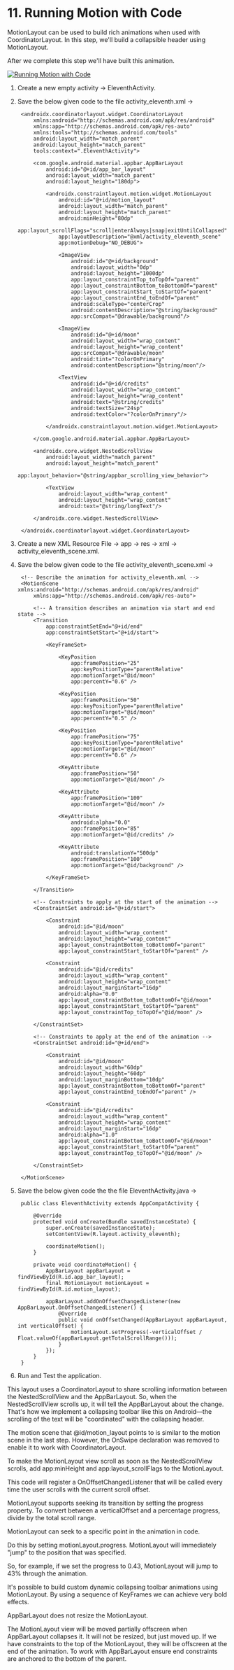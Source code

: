 # 11. Running Motion with Code

MotionLayout can be used to build rich animations when used with CoordinatorLayout. In this step, we'll build a collapsible header using MotionLayout.

After we complete this step we'll have built this animation.

[![Running Motion with Code](https://github.com/Vaibhav4697/AndroidUserInterface/blob/master/animations/animation_11.gif)](https://github.com/Vaibhav4697/AndroidUserInterface/blob/master/documentation/11.%20Running%20Motion%20with%20Code.md#11-running-motion-with-code)

1. Create a new empty activity -> EleventhActivity.

2. Save the below given code to the file activity_eleventh.xml ->

		<androidx.coordinatorlayout.widget.CoordinatorLayout
			xmlns:android="http://schemas.android.com/apk/res/android"
			xmlns:app="http://schemas.android.com/apk/res-auto"
			xmlns:tools="http://schemas.android.com/tools"
			android:layout_width="match_parent"
			android:layout_height="match_parent"
			tools:context=".EleventhActivity">

			<com.google.android.material.appbar.AppBarLayout
				android:id="@+id/app_bar_layout"
				android:layout_width="match_parent"
				android:layout_height="180dp">

				<androidx.constraintlayout.motion.widget.MotionLayout
					android:id="@+id/motion_layout"
					android:layout_width="match_parent"
					android:layout_height="match_parent"
					android:minHeight="80dp"
					app:layout_scrollFlags="scroll|enterAlways|snap|exitUntilCollapsed"
					app:layoutDescription="@xml/activity_eleventh_scene"
					app:motionDebug="NO_DEBUG">

					<ImageView
						android:id="@+id/background"
						android:layout_width="0dp"
						android:layout_height="1000dp"
						app:layout_constraintTop_toTopOf="parent"
						app:layout_constraintBottom_toBottomOf="parent"
						app:layout_constraintStart_toStartOf="parent"
						app:layout_constraintEnd_toEndOf="parent"
						android:scaleType="centerCrop"
						android:contentDescription="@string/background"
						app:srcCompat="@drawable/background"/>

					<ImageView
						android:id="@+id/moon"
						android:layout_width="wrap_content"
						android:layout_height="wrap_content"
						app:srcCompat="@drawable/moon"
						android:tint="?colorOnPrimary"
						android:contentDescription="@string/moon"/>

					<TextView
						android:id="@+id/credits"
						android:layout_width="wrap_content"
						android:layout_height="wrap_content"
						android:text="@string/credits"
						android:textSize="24sp"
						android:textColor="?colorOnPrimary"/>

				</androidx.constraintlayout.motion.widget.MotionLayout>

			</com.google.android.material.appbar.AppBarLayout>

			<androidx.core.widget.NestedScrollView
				android:layout_width="match_parent"
				android:layout_height="match_parent"
				app:layout_behavior="@string/appbar_scrolling_view_behavior">

				<TextView
					android:layout_width="wrap_content"
					android:layout_height="wrap_content"
					android:text="@string/longText"/>

			</androidx.core.widget.NestedScrollView>

		</androidx.coordinatorlayout.widget.CoordinatorLayout>

3. Create a new XML Resource File -> app -> res -> xml -> activity_eleventh_scene.xml.

4. Save the below given code to the file activity_eleventh_scene.xml ->

		<!-- Describe the animation for activity_eleventh.xml -->
		<MotionScene xmlns:android="http://schemas.android.com/apk/res/android"
			xmlns:app="http://schemas.android.com/apk/res-auto">

			<!-- A transition describes an animation via start and end state -->
			<Transition
				app:constraintSetEnd="@+id/end"
				app:constraintSetStart="@+id/start">

				<KeyFrameSet>

					<KeyPosition
						app:framePosition="25"
						app:keyPositionType="parentRelative"
						app:motionTarget="@id/moon"
						app:percentY="0.6" />

					<KeyPosition
						app:framePosition="50"
						app:keyPositionType="parentRelative"
						app:motionTarget="@id/moon"
						app:percentY="0.5" />

					<KeyPosition
						app:framePosition="75"
						app:keyPositionType="parentRelative"
						app:motionTarget="@id/moon"
						app:percentY="0.6" />

					<KeyAttribute
						app:framePosition="50"
						app:motionTarget="@id/moon" />

					<KeyAttribute
						app:framePosition="100"
						app:motionTarget="@id/moon" />

					<KeyAttribute
						android:alpha="0.0"
						app:framePosition="85"
						app:motionTarget="@id/credits" />

					<KeyAttribute
						android:translationY="500dp"
						app:framePosition="100"
						app:motionTarget="@id/background" />

				</KeyFrameSet>

			</Transition>

			<!-- Constraints to apply at the start of the animation -->
			<ConstraintSet android:id="@+id/start">

				<Constraint
					android:id="@id/moon"
					android:layout_width="wrap_content"
					android:layout_height="wrap_content"
					app:layout_constraintBottom_toBottomOf="parent"
					app:layout_constraintStart_toStartOf="parent" />

				<Constraint
					android:id="@id/credits"
					android:layout_width="wrap_content"
					android:layout_height="wrap_content"
					android:layout_marginStart="16dp"
					android:alpha="0.0"
					app:layout_constraintBottom_toBottomOf="@id/moon"
					app:layout_constraintStart_toStartOf="parent"
					app:layout_constraintTop_toTopOf="@id/moon" />

			</ConstraintSet>

			<!-- Constraints to apply at the end of the animation -->
			<ConstraintSet android:id="@+id/end">

				<Constraint
					android:id="@id/moon"
					android:layout_width="60dp"
					android:layout_height="60dp"
					android:layout_marginBottom="10dp"
					app:layout_constraintBottom_toBottomOf="parent"
					app:layout_constraintEnd_toEndOf="parent" />

				<Constraint
					android:id="@id/credits"
					android:layout_width="wrap_content"
					android:layout_height="wrap_content"
					android:layout_marginStart="16dp"
					android:alpha="1.0"
					app:layout_constraintBottom_toBottomOf="@id/moon"
					app:layout_constraintStart_toStartOf="parent"
					app:layout_constraintTop_toTopOf="@id/moon" />

			</ConstraintSet>

		</MotionScene>
		
6. Save the below given code the the file EleventhActivity.java ->

		public class EleventhActivity extends AppCompatActivity {

			@Override
			protected void onCreate(Bundle savedInstanceState) {
				super.onCreate(savedInstanceState);
				setContentView(R.layout.activity_eleventh);

				coordinateMotion();
			}

			private void coordinateMotion() {
				AppBarLayout appBarLayout = findViewById(R.id.app_bar_layout);
				final MotionLayout motionLayout = findViewById(R.id.motion_layout);

				appBarLayout.addOnOffsetChangedListener(new AppBarLayout.OnOffsetChangedListener() {
					@Override
					public void onOffsetChanged(AppBarLayout appBarLayout, int verticalOffset) {
						motionLayout.setProgress(-verticalOffset / Float.valueOf(appBarLayout.getTotalScrollRange()));
					}
				});
			}
		}

7. Run and Test the application.

This layout uses a CoordinatorLayout to share scrolling information between the NestedScrollView and the AppBarLayout. So, when the NestedScrollView scrolls up, it will tell the AppBarLayout about the change. That's how we implement a collapsing toolbar like this on Android—the scrolling of the text will be "coordinated" with the collapsing header.

The motion scene that @id/motion_layout points to is similar to the motion scene in the last step. However, the OnSwipe declaration was removed to enable it to work with CoordinatorLayout.

To make the MotionLayout view scroll as soon as the NestedScrollView scrolls, add app:minHeight and app:layout_scrollFlags to the MotionLayout.

This code will register a OnOffsetChangedListener that will be called every time the user scrolls with the current scroll offset.

MotionLayout supports seeking its transition by setting the progress property. To convert between a verticalOffset and a percentage progress, divide by the total scroll range.

MotionLayout can seek to a specific point in the animation in code.

Do this by setting motionLayout.progress. MotionLayout will immediately "jump" to the position that was specified.

So, for example, if we set the progress to 0.43, MotionLayout will jump to 43% through the animation.

It's possible to build custom dynamic collapsing toolbar animations using MotionLayout. By using a sequence of KeyFrames we can achieve very bold effects.

AppBarLayout does not resize the MotionLayout.

The MotionLayout view will be moved partially offscreen when AppBarLayout collapses it. It will not be resized, but just moved up. If we have constraints to the top of the MotionLayout, they will be offscreen at the end of the animation. To work with AppBarLayout ensure end constraints are anchored to the bottom of the parent.